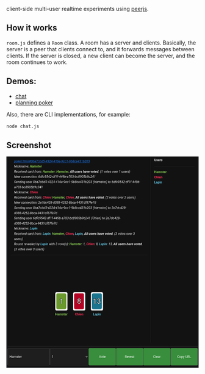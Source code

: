 client-side multi-user realtime experiments using [peerjs](https://peerjs.com/).

## How it works

`room.js` defines a `Room` class.
A room has a server and clients.
Basically, the server is a peer that clients connect to, and it forwards messages between clients.
If the server is closed, a new client can become the server, and the room continues to work.

## Demos:

- [chat](https://yazgoo.github.io/peerjs-experiments/chat.html)
- [planning poker](https://yazgoo.github.io/peerjs-experiments/planning-poker.html)

Also, there are CLI implementations, for example:

```bash
node chat.js
```

## Screenshot

![Planning Poker Screenshot](planning-poker-screenshot.png)
